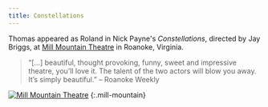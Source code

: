 ```yaml
---
title: Constellations
---
```


Thomas appeared as Roland in Nick Payne's *Constellations*, directed by Jay Briggs, at [Mill Mountain Theatre](http://millmountain.org/production/constellations/) in Roanoke, Virginia.

> &ldquo;[&hellip;] beautiful, thought provoking, funny, sweet and impressive theatre, you’ll love it. The talent of the two actors will blow you away. It’s simply beautiful.&rdquo; &ndash; Roanoke Weekly

[![Mill Mountain Theatre](/assets/images/news/mill-mountain.png)](http://millmountain.org/production/constellations/)
{:.mill-mountain}
